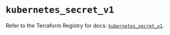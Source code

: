 # `kubernetes_secret_v1`

Refer to the Terraform Registry for docs: [`kubernetes_secret_v1`](https://registry.terraform.io/providers/hashicorp/kubernetes/2.35.0/docs/resources/secret_v1).
